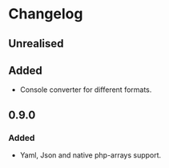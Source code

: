 # Changelog 

## Unrealised
## Added
- Console converter for different formats.  

## 0.9.0
### Added 
- Yaml, Json and native php-arrays support.  